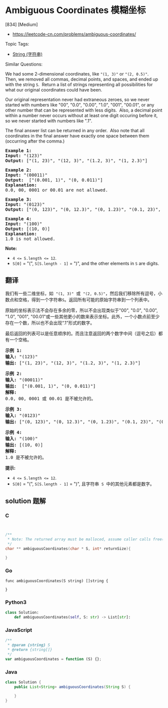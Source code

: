 # Ambiguous Coordinates 模糊坐标

[834] [Medium]

- https://leetcode-cn.com/problems/ambiguous-coordinates/

Topic Tags:

- [String (字符串)](https://leetcode-cn.com/tag/string/)

Similar Questions:

We had some 2-dimensional coordinates, like `"(1, 3)"` or `"(2, 0.5)"`.  Then, we removed all commas, decimal points, and spaces, and ended up with the string `S`.  Return a list of strings representing all possibilities for what our original coordinates could have been.

Our original representation never had extraneous zeroes, so we never started with numbers like "00", "0.0", "0.00", "1.0", "001", "00.01", or any other number that can be represented with less digits.  Also, a decimal point within a number never occurs without at least one digit occuring before it, so we never started with numbers like ".1".

The final answer list can be returned in any order.  Also note that all coordinates in the final answer have exactly one space between them (occurring after the comma.)

<pre><strong>Example 1:</strong>
<strong>Input:</strong> "(123)"
<strong>Output:</strong> ["(1, 23)", "(12, 3)", "(1.2, 3)", "(1, 2.3)"]
</pre>

<pre><strong>Example 2:</strong>
<strong>Input:</strong> "(00011)"
<strong>Output:</strong> &nbsp;["(0.001, 1)", "(0, 0.011)"]
<strong>Explanation:</strong> 
0.0, 00, 0001 or 00.01 are not allowed.
</pre>

<pre><strong>Example 3:</strong>
<strong>Input:</strong> "(0123)"
<strong>Output:</strong> ["(0, 123)", "(0, 12.3)", "(0, 1.23)", "(0.1, 23)", "(0.1, 2.3)", "(0.12, 3)"]
</pre>

<pre><strong>Example 4:</strong>
<strong>Input:</strong> "(100)"
<strong>Output:</strong> [(10, 0)]
<strong>Explanation:</strong> 
1.0 is not allowed.
</pre>

**Note:**

- `4 <= S.length <= 12`.
- `S[0]` = "(", `S[S.length - 1]` = ")", and the other elements in `S` are digits.

## 翻译

我们有一些二维坐标，如  `"(1, 3)"`  或  `"(2, 0.5)"`，然后我们移除所有逗号，小数点和空格，得到一个字符串`S`。返回所有可能的原始字符串到一个列表中。

原始的坐标表示法不会存在多余的零，所以不会出现类似于"00", "0.0", "0.00", "1.0", "001", "00.01"或一些其他更小的数来表示坐标。此外，一个小数点前至少存在一个数，所以也不会出现“.1”形式的数字。

最后返回的列表可以是任意顺序的。而且注意返回的两个数字中间（逗号之后）都有一个空格。

<pre><strong>示例 1:</strong>
<strong>输入:</strong> "(123)"
<strong>输出:</strong> ["(1, 23)", "(12, 3)", "(1.2, 3)", "(1, 2.3)"]
</pre>

<pre><strong>示例 2:</strong>
<strong>输入:</strong> "(00011)"
<strong>输出:</strong> &nbsp;["(0.001, 1)", "(0, 0.011)"]
<strong>解释:</strong> 
0.0, 00, 0001 或 00.01 是不被允许的。
</pre>

<pre><strong>示例 3:</strong>
<strong>输入:</strong> "(0123)"
<strong>输出:</strong> ["(0, 123)", "(0, 12.3)", "(0, 1.23)", "(0.1, 23)", "(0.1, 2.3)", "(0.12, 3)"]
</pre>

<pre><strong>示例 4:</strong>
<strong>输入:</strong> "(100)"
<strong>输出:</strong> [(10, 0)]
<strong>解释:</strong> 
1.0 是不被允许的。
</pre>

**提示:**

- `4 <= S.length <= 12`.
- `S[0]` = "(", `S[S.length - 1]` = ")", 且字符串  `S`  中的其他元素都是数字。

## solution 题解

### C

```c


/**
 * Note: The returned array must be malloced, assume caller calls free().
 */
char ** ambiguousCoordinates(char * S, int* returnSize){

}


```

### Go

```golang
func ambiguousCoordinates(S string) []string {

}
```

### Python3

```python
class Solution:
    def ambiguousCoordinates(self, S: str) -> List[str]:

```

### JavaScript

```javascript
/**
 * @param {string} S
 * @return {string[]}
 */
var ambiguousCoordinates = function (S) {};
```

### Java

```java
class Solution {
    public List<String> ambiguousCoordinates(String S) {

    }
}
```
